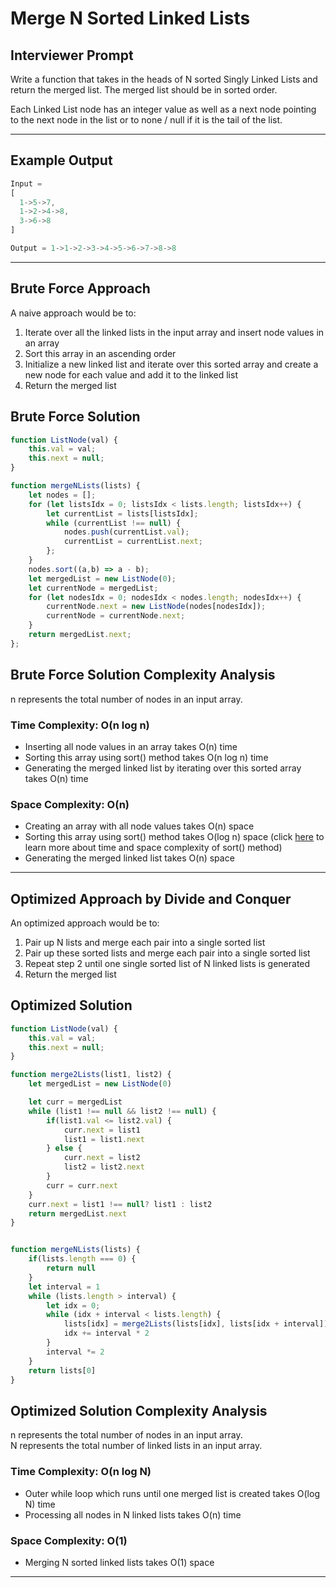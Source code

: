 # Merge N Sorted Linked Lists

## Interviewer Prompt

Write a function that takes in the heads of N sorted Singly Linked Lists and return the merged list. The merged list should be in sorted order.

Each Linked List node has an integer value as well as a next node pointing to the next node in the list or to none / null if it is the tail of the list.

---

## Example Output

```javascript
Input =
[
  1->5->7,
  1->2->4->8,
  3->6->8
]

Output = 1->1->2->3->4->5->6->7->8->8
```

---

## Brute Force Approach

A naive approach would be to:

1. Iterate over all the linked lists in the input array and insert node values in an array
2. Sort this array in an ascending order
3. Initialize a new linked list and iterate over this sorted array and create a new node for each value and add it to the linked list
4. Return the merged list

## Brute Force Solution

```javascript
function ListNode(val) {
    this.val = val;
    this.next = null;
}

function mergeNLists(lists) {
    let nodes = [];
    for (let listsIdx = 0; listsIdx < lists.length; listsIdx++) {
        let currentList = lists[listsIdx];
        while (currentList !== null) {
            nodes.push(currentList.val);
            currentList = currentList.next;
        };
    }
    nodes.sort((a,b) => a - b);
    let mergedList = new ListNode(0);
    let currentNode = mergedList;
    for (let nodesIdx = 0; nodesIdx < nodes.length; nodesIdx++) {
        currentNode.next = new ListNode(nodes[nodesIdx]);
        currentNode = currentNode.next;
    }
    return mergedList.next;
};
```

##  Brute Force Solution Complexity Analysis

 n represents the total number of nodes in an input array.

### Time Complexity: O(n log n)

- Inserting all node values in an array takes O(n) time
- Sorting this array using sort() method takes O(n log n) time
- Generating the merged linked list by iterating over this sorted array takes O(n) time

### Space Complexity: O(n)

- Creating an array with all node values takes O(n) space
- Sorting this array using sort() method takes O(log n) space (click [here](https://blog.shovonhasan.com/time-space-complexity-of-array-sort-in-v8/) to learn more about time and space complexity of sort() method)
- Generating the merged linked list takes O(n) space

---

## Optimized Approach by Divide and Conquer

An optimized approach would be to:

1. Pair up N lists and merge each pair into a single sorted list
2. Pair up these sorted lists and merge each pair into a single sorted list
3. Repeat step 2 until one single sorted list of N linked lists is generated
4. Return the merged list
<!--

## Divide and Conquer Approach Diagram

![Divide and Conquer Approach Diagram](Merge-N-Sorted-List-Diagram.png) -->

## Optimized Solution

```javascript
function ListNode(val) {
    this.val = val;
    this.next = null;
}

function merge2Lists(list1, list2) {
    let mergedList = new ListNode(0)

    let curr = mergedList
    while (list1 !== null && list2 !== null) {
        if(list1.val <= list2.val) {
            curr.next = list1
            list1 = list1.next
        } else {
            curr.next = list2
            list2 = list2.next
        }
        curr = curr.next
    }
    curr.next = list1 !== null? list1 : list2
    return mergedList.next
}


function mergeNLists(lists) {
    if(lists.length === 0) {
        return null
    }
    let interval = 1
    while (lists.length > interval) {
        let idx = 0;
        while (idx + interval < lists.length) {
            lists[idx] = merge2Lists(lists[idx], lists[idx + interval])
            idx += interval * 2
        }
    	interval *= 2
    }
    return lists[0]
}
```


## Optimized Solution Complexity Analysis

n represents the total number of nodes in an input array. <br />
N represents the total number of linked lists in an input array.

### Time Complexity: O(n log N)
- Outer while loop which runs until one merged list is created takes O(log N) time
- Processing all nodes in N linked lists takes O(n) time

### Space Complexity: O(1)

- Merging N sorted linked lists takes O(1) space

---

